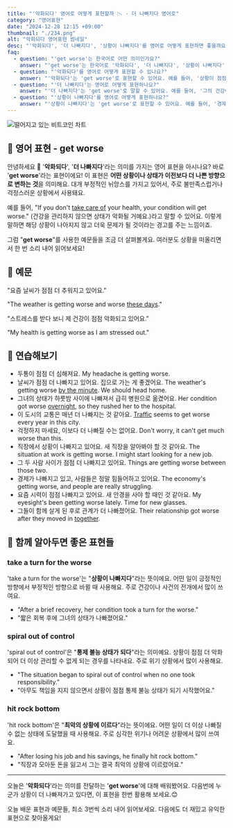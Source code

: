 ```yaml
---
title: "'악화되다' 영어로 어떻게 표현할까 📉 - 더 나빠지다 영어로"
category: "영어표현"
date: "2024-12-28 12:15 +09:00"
thumbnail: "./234.png"
alt: "악화되다 영어표현 썸네일"
desc: "'악화되다', '더 나빠지다', '상황이 나빠지다'를 영어로 어떻게 표현하면 좋을까요? '상황이 점점 악화되고 있어'라는 문장을 영어로 어떻게 말할 수 있을까요? '그의 건강이 더 나빠지고 있어'와 같은 표현을 영어로 배우는 법을 배워봅시다. 다양한 예문을 통해서 연습하고 본인의 표현으로 만들어 보세요."
faq:
  - question: "'get worse'는 한국어로 어떤 의미인가요?"
    answer: "'get worse'는 한국어로 '악화되다', '더 나빠지다', '상황이 나빠지다' 등으로 번역될 수 있습니다."
  - question: "'악화되다'를 영어로 어떻게 표현할 수 있나요?"
    answer: "'악화되다'는 'get worse'로 표현할 수 있어요. 예를 들어, '상황이 점점 악화되고 있어'는 'The situation is getting worse'로 말할 수 있어요."
  - question: "'더 나빠지다'는 영어로 어떻게 표현하나요?"
    answer: "'더 나빠지다'는 'get worse'로 말할 수 있어요. 예를 들어, '그의 건강이 더 나빠지고 있어'는 'His health is getting worse'로 표현할 수 있어요."
  - question: "'상황이 나빠지다'를 영어로 어떻게 표현하나요?"
    answer: "'상황이 나빠지다'는 'get worse'로 표현할 수 있어요. 예를 들어, '경제 상황이 나빠지고 있어'는 'The economic situation is getting worse'로 말할 수 있어요."
---
```


![떨어지고 있는 비트코인 차트](./234-1.jpg)

## 🌟 영어 표현 - get worse

안녕하세요 👋 '**악화되다**', '**더 나빠지다**'라는 의미를 가지는 영어 표현을 아시나요? 바로 '**get worse**'라는 표현이에요! 이 표현은 **어떤 상황이나 상태가 이전보다 더 나쁜 방향으로 변하는 것**을 의미해요. 대개 부정적인 뉘앙스를 가지고 있어서, 주로 불만족스럽거나 걱정스러운 상황에서 사용돼요.

예를 들어, "If you don't [take care of](/blog/in-english/330.take-care-of/) your health, your condition will get worse." (건강을 관리하지 않으면 상태가 악화될 거예요.)라고 말할 수 있어요. 이렇게 말하면 해당 상황이 나아지지 않고 더욱 문제가 될 것이라는 경고를 주는 느낌이죠.

그럼 "**get worse**"를 사용한 예문들을 조금 더 살펴볼게요. 여러분도 상황을 떠올리면서 한 번 소리 내어 읽어보세요!

## 📖 예문

"요즘 날씨가 점점 더 추워지고 있어요."

"The weather is getting worse and worse [these days](/blog/in-english/417.these-days/)."

"스트레스를 받다 보니 제 건강이 점점 악화되고 있어요."

"My health is getting worse as I am stressed out."

## 💬 연습해보기

<ul data-interactive-list>
  <li data-interactive-item>
    <span data-toggler>두통이 점점 더 심해져요.</span>
    <span data-answer>My headache is getting worse.</span>
  </li>
  <li data-interactive-item>
    <span data-toggler>날씨가 점점 더 나빠지고 있어요. 집으로 가는 게 좋겠어요.</span>
    <span data-answer>The weather's getting worse <a href="/blog/in-english/074.by-the-minute/">by the minute</a>. We should head home.</span>
  </li>
  <li data-interactive-item>
    <span data-toggler>그녀의 상태가 하룻밤 사이에 나빠져서 급히 병원으로 옮겼어요.</span>
    <span data-answer>Her condition got worse <a href="/blog/in-english/134.overnight/">overnight</a>, so they rushed her to the hospital.</span>
  </li>
  <li data-interactive-item>
    <span data-toggler>이 도시의 교통은 매년 더 나빠지는 것 같아요.</span>
    <span data-answer><a href="/blog/in-english/384.traffic/">Traffic</a> seems to get worse every year in this city.</span>
  </li>
  <li data-interactive-item>
    <span data-toggler>걱정하지 마세요, 이보다 더 나빠질 수는 없어요.</span>
    <span data-answer>Don't worry, it can't get much worse than this.</span>
  </li>
  <li data-interactive-item>
    <span data-toggler>직장에서 상황이 나빠지고 있어요. 새 직장을 알아봐야 할 것 같아요.</span>
    <span data-answer>The situation at work is getting worse. I might start looking for a new job.</span>
  </li>
  <li data-interactive-item>
    <span data-toggler>그 두 사람 사이가 점점 더 나빠지고 있어요.</span>
    <span data-answer>Things are getting worse between those two.</span>
  </li>
  <li data-interactive-item>
    <span data-toggler>경제가 나빠지고 있고, 사람들은 정말 힘들어하고 있어요.</span>
    <span data-answer>The economy's getting worse, and people are really struggling.</span>
  </li>
  <li data-interactive-item>
    <span data-toggler>요즘 시력이 점점 나빠지고 있어요. 새 안경을 사야 할 때인 것 같아요.</span>
    <span data-answer>My eyesight's been getting worse lately. Time for new glasses.</span>
  </li>
  <li data-interactive-item>
    <span data-toggler>그들이 함께 살게 된 후로 관계가 더 나빠졌어요.</span>
    <span data-answer>Their relationship got worse after they moved in <a href="blog/in-english/374.together/">together</a>.</span>
  </li>
</ul>

## 🤝 함께 알아두면 좋은 표현들

### take a turn for the worse

'take a turn for the worse'는 "**상황이 나빠지다**"라는 뜻이에요. 어떤 일이 긍정적인 방향에서 부정적인 방향으로 바뀔 때 사용해요. 주로 건강이나 사건의 전개에서 많이 쓰여요.

- "After a brief recovery, her condition took a turn for the worse."
- "짧은 회복 후에 그녀의 상태가 나빠졌어요."

### spiral out of control

'spiral out of control'은 "**통제 불능 상태가 되다**"라는 의미예요. 상황이 점점 더 악화되어 더 이상 관리할 수 없게 되는 경우를 나타내요. 주로 위기 상황에서 많이 사용해요.

- "The situation began to spiral out of control when no one took responsibility."
- "아무도 책임을 지지 않으면서 상황이 점점 통제 불능 상태가 되기 시작했어요."

### hit rock bottom

'hit rock bottom'은 "**최악의 상황에 이르다**"라는 뜻이에요. 어떤 일이 더 이상 나빠질 수 없는 상태에 도달했을 때 사용해요. 주로 심각한 위기나 어려운 상황에서 많이 쓰여요.

- "After losing his job and his savings, he finally hit rock bottom."
- "직장과 모아둔 돈을 잃고서 그는 결국 최악의 상황에 이르렀어요."

---

오늘은 '**악화되다**'라는 의미를 전달하는 '**get worse**'에 대해 배워봤어요. 다음번에 누군가 상황이 더 나빠져가고 있다면, 이 표현을 한번 활용해 보세요.😊

오늘 배운 표현과 예문들, 최소 3번씩 소리 내어 읽어보세요. 다음에도 더 재밌고 유익한 표현으로 찾아올게요!

